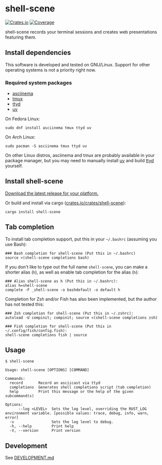 # shell-scene

[![Crates.io](https://img.shields.io/crates/v/shell-scene?color=blue
)](https://crates.io/crates/shell-scene)
[![Coverage](https://img.shields.io/badge/Coverage-Report-purple)](https://EnigmaCurry.github.io/shell-scene/coverage/master/)

shell-scene records your terminal sessions and creates web
presentations featuring them.

## Install dependencies

This software is developed and tested on GNU/Linux. Support for other
operating systems is not a priority right now.

### Required system packages

 * [asciinema](https://docs.asciinema.org/manual/cli/installation/)
 * [tmux](https://github.com/tmux/tmux/wiki/Installing)
 * [ttyd](https://github.com/tsl0922/ttyd?tab=readme-ov-file#installation)
 * [uv](https://docs.astral.sh/uv/)

On Fedora Linux:

```
sudo dnf install asciinema tmux ttyd uv
```

On Arch Linux:

```
sudo pacman -S asciinema tmux ttyd uv
```

On other Linux distros, asciinema and tmux are probably available in
your package manager, but you may need to manually install
[uv](https://docs.astral.sh/uv/) and build
[ttyd](https://github.com/tsl0922/ttyd?tab=readme-ov-file#install-on-linux)
yourself.

## Install shell-scene

[Download the latest release for your platform.](https://github.com/EnigmaCurry/shell-scene/releases)

Or build and install via cargo
([crates.io/crates/shell-scene](https://crates.io/crates/shell-scene)):

```
cargo install shell-scene
```

## Tab completion

To install tab completion support, put this in your `~/.bashrc` (assuming you use Bash):

```
### Bash completion for shell-scene (Put this in ~/.bashrc)
source <(shell-scene completions bash)
```

If you don't like to type out the full name `shell-scene`, you can make
a shorter alias (`h`), as well as enable tab completion for the alias
(`h`):

```
### Alias shell-scene as h (Put this in ~/.bashrc):
alias h=shell-scene
complete -F _shell-scene -o bashdefault -o default h
```

Completion for Zsh and/or Fish has also been implemented, but the
author has not tested this:

```
### Zsh completion for shell-scene (Put this in ~/.zshrc):
autoload -U compinit; compinit; source <(shell-scene completions zsh)

### Fish completion for shell-scene (Put this in ~/.config/fish/config.fish):
shell-scene completions fish | source
```

## Usage

```
$ shell-scene

Usage: shell-scene [OPTIONS] [COMMAND]

Commands:
  record       Record an asciicast via ttyd
  completions  Generates shell completions script (tab completion)
  help         Print this message or the help of the given subcommand(s)

Options:
      --log <LEVEL>  Sets the log level, overriding the RUST_LOG environment variable. [possible values: trace, debug, info, warn, error]
  -v                 Sets the log level to debug.
  -h, --help         Print help
  -V, --version      Print version
```

## Development

See [DEVELOPMENT.md](DEVELOPMENT.md)
